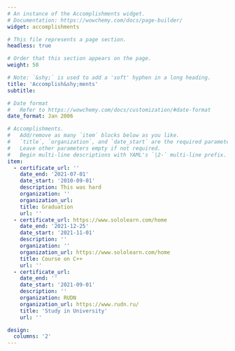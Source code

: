 ```yaml
---
# An instance of the Accomplishments widget.
# Documentation: https://wowchemy.com/docs/page-builder/
widget: accomplishments

# This file represents a page section.
headless: true

# Order that this section appears on the page.
weight: 50

# Note: `&shy;` is used to add a 'soft' hyphen in a long heading.
title: 'Accomplish&shy;ments'
subtitle:

# Date format
#   Refer to https://wowchemy.com/docs/customization/#date-format
date_format: Jan 2006

# Accomplishments.
#   Add/remove as many `item` blocks below as you like.
#   `title`, `organization`, and `date_start` are the required parameters.
#   Leave other parameters empty if not required.
#   Begin multi-line descriptions with YAML's `|2-` multi-line prefix.
item:
  - certificate_url: ''
    date_end: '2021-07-01'
    date_start: '2010-09-01'
    description: This was hard
    organization: ''
    organization_url: 
    title: Graduation
    url: ''
  - certificate_url: https://www.sololearn.com/home
    date_end: '2021-12-25'
    date_start: '2021-11-01'
    description: ''
    organization: ''
    organization_url: https://www.sololearn.com/home
    title: Course on C++    
    url: ''
  - certificate_url: 
    date_end: ''
    date_start: '2021-09-01'
    description: ''
    organization: RUDN
    organization_url: https://www.rudn.ru/
    title: 'Study in University'
    url: ''

design:
  columns: '2'
---
```

